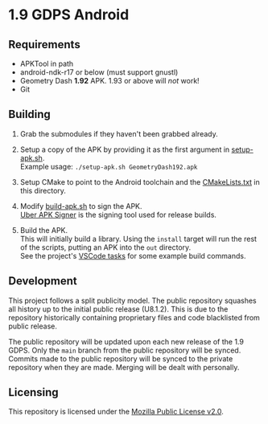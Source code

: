 # 1.9 GDPS Android

## Requirements

* APKTool in path
* android-ndk-r17 or below (must support gnustl)
* Geometry Dash **1.92** APK. 1.93 or above will _not_ work!
* Git

## Building

1. Grab the submodules if they haven't been grabbed already.

2. Setup a copy of the APK by providing it as the first argument in [setup-apk.sh](setup-apk.sh).  
   Example usage: `./setup-apk.sh GeometryDash192.apk`  

3. Setup CMake to point to the Android toolchain and the [CMakeLists.txt](CMakeLists.txt) in this directory.

4. Modify [build-apk.sh](build-apk.sh) to sign the APK.  
   [Uber APK Signer](https://github.com/patrickfav/uber-apk-signer) is the signing tool used for release builds.

5. Build the APK.  
	 This will initially build a library. Using the `install` target will run the rest of the scripts, putting an APK into the `out` directory.  
	 See the project's [VSCode tasks](.vscode/tasks.json) for some example build commands.

## Development

This project follows a split publicity model. The public repository squashes all history up to the initial public release (U8.1.2). This is due to the repository historically containing proprietary files and code blacklisted from public release.

The public repository will be updated upon each new release of the 1.9 GDPS. Only the `main` branch from the public repository will be synced. Commits made to the public repository will be synced to the private repository when they are made. Merging will be dealt with personally.

## Licensing

This repository is licensed under the [Mozilla Public License v2.0](LICENSE).